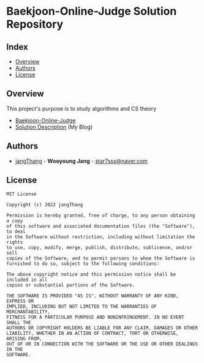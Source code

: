 # Baekjoon-Online-Judge Solution Repository
## Index
  - [Overview](#overview) 
  - [Authors](#authors)
  - [License](#license)
<!--  Other options to write Readme
  - [Deployment](#deployment)
  - [Used or Referenced Projects](Used-or-Referenced-Projects)
-->
## Overview
<!--Wirte one paragraph of project description -->  
This project's purpose is to study algorithms and CS theory

- [Baekjoon-Online-Judge](https://www.acmicpc.net/)
- [Solution Description](https://star7sss.tistory.com/tag/%EB%B0%B1%EC%A4%80) (My Blog)


## Authors
  - [jangThang](https://github.com/JangThang) - **Wooyoung Jang** - <star7sss@naver.com>


## License

```
MIT License

Copyright (c) 2022 jangThang

Permission is hereby granted, free of charge, to any person obtaining a copy
of this software and associated documentation files (the "Software"), to deal
in the Software without restriction, including without limitation the rights
to use, copy, modify, merge, publish, distribute, sublicense, and/or sell
copies of the Software, and to permit persons to whom the Software is
furnished to do so, subject to the following conditions:

The above copyright notice and this permission notice shall be included in all
copies or substantial portions of the Software.

THE SOFTWARE IS PROVIDED "AS IS", WITHOUT WARRANTY OF ANY KIND, EXPRESS OR
IMPLIED, INCLUDING BUT NOT LIMITED TO THE WARRANTIES OF MERCHANTABILITY,
FITNESS FOR A PARTICULAR PURPOSE AND NONINFRINGEMENT. IN NO EVENT SHALL THE
AUTHORS OR COPYRIGHT HOLDERS BE LIABLE FOR ANY CLAIM, DAMAGES OR OTHER
LIABILITY, WHETHER IN AN ACTION OF CONTRACT, TORT OR OTHERWISE, ARISING FROM,
OUT OF OR IN CONNECTION WITH THE SOFTWARE OR THE USE OR OTHER DEALINGS IN THE
SOFTWARE.
```
